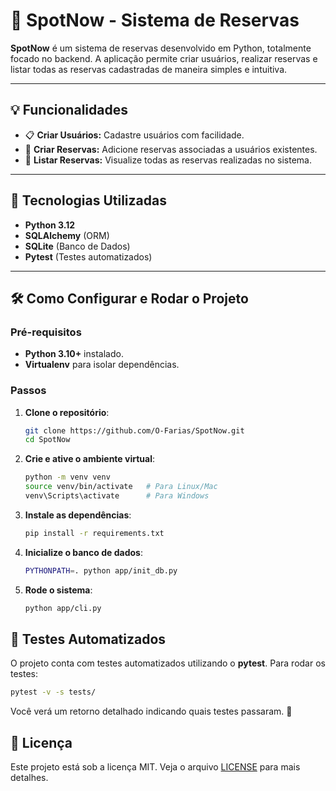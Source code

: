 # 🎯 SpotNow - Sistema de Reservas

**SpotNow** é um sistema de reservas desenvolvido em Python, totalmente focado no backend. A aplicação permite criar usuários, realizar reservas e listar todas as reservas cadastradas de maneira simples e intuitiva.

---

## 💡 Funcionalidades

- 📋 **Criar Usuários:** Cadastre usuários com facilidade.
- 📝 **Criar Reservas:** Adicione reservas associadas a usuários existentes.
- 📄 **Listar Reservas:** Visualize todas as reservas realizadas no sistema.

---

## 🚀 Tecnologias Utilizadas

- **Python 3.12**
- **SQLAlchemy** (ORM)
- **SQLite** (Banco de Dados)
- **Pytest** (Testes automatizados)

---

## 🛠️ Como Configurar e Rodar o Projeto

### Pré-requisitos

- **Python 3.10+** instalado.
- **Virtualenv** para isolar dependências.

### Passos

1. **Clone o repositório**:

   ```bash
   git clone https://github.com/O-Farias/SpotNow.git
   cd SpotNow
   ```

2. **Crie e ative o ambiente virtual**:

   ```bash
   python -m venv venv
   source venv/bin/activate   # Para Linux/Mac
   venv\Scripts\activate      # Para Windows
   ```

3. **Instale as dependências**:

   ```bash
   pip install -r requirements.txt
   ```

4. **Inicialize o banco de dados**:

   ```bash
   PYTHONPATH=. python app/init_db.py
   ```

5. **Rode o sistema**:

   ```bash
   python app/cli.py
   ```


## 🧪 Testes Automatizados

O projeto conta com testes automatizados utilizando o **pytest**. Para rodar os testes:

```bash
pytest -v -s tests/
```

Você verá um retorno detalhado indicando quais testes passaram. 🚀

## 📄 Licença

Este projeto está sob a licença MIT. Veja o arquivo [LICENSE](LICENSE) para mais detalhes.

